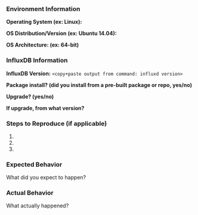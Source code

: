 ### Environment Information

**Operating System (ex: Linux):** 

**OS Distribution/Version (ex: Ubuntu 14.04):**

**OS Architecture: (ex: 64-bit)**

### InfluxDB Information

**InfluxDB Version:** `<copy+paste output from command: influxd version>`

**Package install? (did you install from a pre-built package or repo, yes/no)**

**Upgrade? (yes/no)**

**If upgrade, from what version?**

### Steps to Reproduce (if applicable)

1. 
2. 
3. 

### Expected Behavior

What did you expect to happen?

### Actual Behavior

What actually happened?


